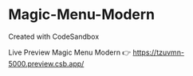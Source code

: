 # Magic-Menu-Modern
Created with CodeSandbox

Live Preview Magic Menu Modern 👉 https://tzuvmn-5000.preview.csb.app/
